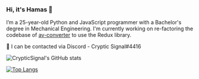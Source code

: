 ### Hi, it's Hamas 👋

I’m a 25-year-old Python and JavaScript programmer with a Bachelor's degree in Mechanical Engineering. I'm currently working on re-factoring the codebase of [av-converter](https://github.com/CrypticSignal/av-converter) to use the Redux library.

💬 I can be contacted via Discord - Cryptic Signal#4416

![CrypticSignal's GitHub stats](https://github-readme-stats.vercel.app/api?username=CrypticSignal&show_icons=true&theme=dark)

[![Top Langs](https://github-readme-stats.vercel.app/api/top-langs/?username=CrypticSignal&theme=dark)](https://github.com/CrypticSignal/github-readme-stats)
